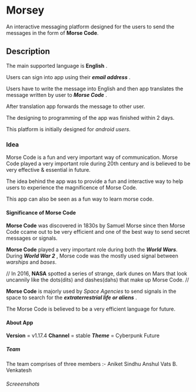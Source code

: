 # Morsey

An interactive messaging platform designed for the users to send the messages in the form of **Morse Code**. 

## Description

The main supported language is **English** . 

Users can sign into app using their ***email address*** .

Users have to write the message into English and then app translates the message written by user to ***Morse Code*** . 

After translation app forwards the message to other user.

The designing to programming of the app was finished within 2 days.

This platform is initially designed for *android users*.

### Idea

Morse Code is a fun and very important way of communication.
Morse Code played a very important role during 20th century and is believed to be very effective & essential in future.

The idea behind the app was to provide a fun and interactive way to help users to experience the magnificence of Morse Code.

This app can also be seen as a fun way to learn morse code.



#### Significance of Morse Code

**Morse Code** was discovered in 1830s by Samuel Morse since then Morse Code ccame out to be very efficient and one of the best way to
send secret messages or signals.

**Morse Code** played a very important role during both the ***World Wars***.
During ***World War 2*** , Morse code was the mostly used signal between *warships* and *bases*.

// In 2016, **NASA** spotted a series of strange, dark dunes on Mars that look uncannily like 
the dots(dits) and dashes(dahs) that make up
 Morse Code. //
 
 **Morse Code** is majorly used by *Space Agencies* to send signals in the space to search for the ***extraterrestrial life or aliens*** .
 
 The Morse Code is believed to be a very efficient language for future.




#### About App
**Version** = v1.17.4
**Channel** = stable
***Theme*** = Cyberpunk Future




##### Team

The team comprises of three members :-
Aniket Sindhu
Anshul Vats
B. Venkatesh




###### Screeenshots



